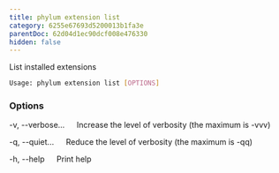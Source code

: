 ```yaml
---
title: phylum extension list
category: 6255e67693d5200013b1fa3e
parentDoc: 62d04d1ec90dcf008e476330
hidden: false
---
```


List installed extensions

```sh
Usage: phylum extension list [OPTIONS]
```

### Options

-v, --verbose...
&emsp; Increase the level of verbosity (the maximum is -vvv)

-q, --quiet...
&emsp; Reduce the level of verbosity (the maximum is -qq)

-h, --help
&emsp; Print help
